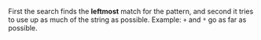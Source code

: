 First the search finds the **leftmost** match for the pattern, and second it tries to use up as much of the string as possible. Example: `+` and `*` go as far as possible.
